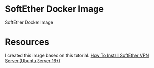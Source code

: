 # SoftEther Docker Image

SoftEther Docker Image

# Resources

I created this image based on this tutorial. [How To Install SoftEther VPN Server (Ubuntu Server 16+)](https://www.youtube.com/watch?v=sh9cbj34sMg)
